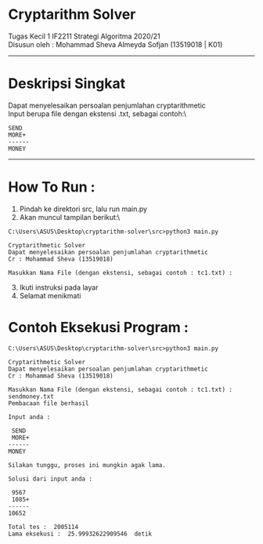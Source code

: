 # Cryptarithm Solver

Tugas Kecil 1 IF2211 Strategi Algoritma 2020/21\
Disusun oleh : Mohammad Sheva Almeyda Sofjan (13519018 | K01)

---
# Deskripsi Singkat
Dapat menyelesaikan persoalan penjumlahan cryptarithmetic\
Input berupa file dengan ekstensi .txt, sebagai contoh:\
```
SEND
MORE+
------
MONEY
```
---
# How To Run :
1. Pindah ke direktori src, lalu run main.py
2. Akan muncul tampilan berikut:\
```
C:\Users\ASUS\Desktop\cryptarithm-solver\src>python3 main.py

Cryptarithmetic Solver
Dapat menyelesaikan persoalan penjumlahan cryptarithmetic
Cr : Mohammad Sheva (13519018)

Masukkan Nama File (dengan ekstensi, sebagai contoh : tc1.txt) :
```
3. Ikuti instruksi pada layar
4. Selamat menikmati

# Contoh Eksekusi Program :
```
C:\Users\ASUS\Desktop\cryptarithm-solver\src>python3 main.py

Cryptarithmetic Solver
Dapat menyelesaikan persoalan penjumlahan cryptarithmetic
Cr : Mohammad Sheva (13519018)

Masukkan Nama File (dengan ekstensi, sebagai contoh : tc1.txt) : sendmoney.txt
Pembacaan file berhasil

Input anda :

 SEND
 MORE+
------
MONEY

Silakan tunggu, proses ini mungkin agak lama.

Solusi dari input anda :

 9567
 1085+
------
10652

Total tes :  2005114
Lama eksekusi :  25.99932622909546  detik
```
